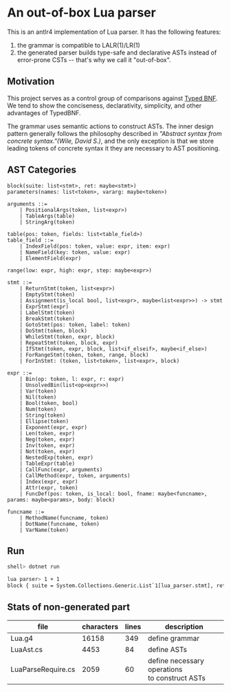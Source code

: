 # An out-of-box Lua parser

This is an antlr4 implementation of Lua parser. It has the following features:

1. the grammar is compatible to LALR(1)/LR(1)
2. the generated parser builds type-safe and declarative ASTs instead of error-prone CSTs -- that's why we call it "out-of-box".

## Motivation

This project serves as a control group of comparisons against [Typed BNF](https://github.com/thautwarm/Typed-BNF/blob/main/runtests/lua.tbnf). We tend to show the conciseness, declarativity, simplicity, and other advantages of TypedBNF.

The grammar uses semantic actions to construct ASTs. The inner design pattern generally follows the philosophy described in *"Abstract syntax from concrete syntax."(Wile, David S.)*, and the only exception is that we store leading tokens of concrete syntax it they are necessary to AST positioning.

## AST Categories

```asdl
block(suite: list<stmt>, ret: maybe<stmt>)
parameters(names: list<token>, vararg: maybe<token>)

arguments ::=
    | PositionalArgs(token, list<expr>)
    | TableArgs(table)
    | StringArg(token)

table(pos: token, fields: list<table_field>)
table_field ::=
    | IndexField(pos: token, value: expr, item: expr)
    | NameField(key: token, value: expr)
    | ElementField(expr)

range(low: expr, high: expr, step: maybe<expr>)

stmt ::=
    | ReturnStmt(token, list<expr>)
    | EmptyStmt(token)
    | Assignment(is_local bool, list<expr>, maybe<list<expr>>) -> stmt
    | ExprStmt(expr)
    | LabelStmt(token)
    | BreakStmt(token)
    | GotoStmt(pos: token, label: token)
    | DoStmt(token, block)
    | WhileStmt(token, expr, block)
    | RepeatStmt(token, block, expr)
    | IfStmt(token, expr, block, list<if_elseif>, maybe<if_else>)
    | ForRangeStmt(token, token, range, block)
    | ForInStmt: (token, list<token>, list<expr>, block)

expr ::=
    | Bin(op: token, l: expr, r: expr)
    | UnsolvedBin(list<op<expr>>)
    | Var(token)
    | Nil(token)
    | Bool(token, bool)
    | Num(token)
    | String(token)
    | Ellipse(token)
    | Exponent(expr, expr)
    | Len(token, expr)
    | Neg(token, expr)
    | Inv(token, expr)
    | Not(token, expr)
    | NestedExp(token, expr)
    | TableExpr(table)
    | CallFunc(expr, arguments)
    | CallMethod(expr, token, arguments)
    | Index(expr, expr)
    | Attr(expr, token)
    | FuncDef(pos: token, is_local: bool, fname: maybe<funcname>, params: maybe<params>, body: block)

funcname ::=
    | MethodName(funcname, token)
    | DotName(funcname, token)
    | VarName(token)

```

## Run

```bash
shell> dotnet run

lua parser> 1 + 1
block { suite = System.Collections.Generic.List`1[lua_parser.stmt], ret = lua_parser.maybe`1[lua_parser.stmt] }lua parser> 
```


## Stats of non-generated part

| file  | characters | lines | description |
|----|---|---|---|
| Lua.g4 | 16158 | 349 | define grammar |
| LuaAst.cs | 4453 | 84 | define ASTs |
| LuaParseRequire.cs |  2059 | 60 | define necessary operations <br /> to construct ASTs |
